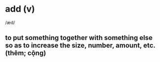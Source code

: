 # add (v)

/æd/

## to put something together with something else so as to increase the size, number, amount, etc. (thêm; cộng)
